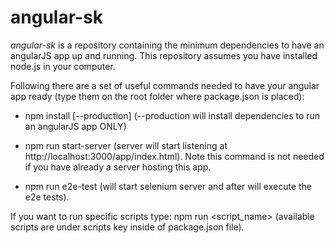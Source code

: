 # angular-sk

*angular-sk* is a repository containing the minimum dependencies to have an angularJS app up and running. This repository assumes you have installed node.js in your computer.

Following there are a set of useful commands needed to have your angular app ready (type them on the root folder where package.json is placed):

* npm install [--production]	(--production will install dependencies to run an angularJS app ONLY)

* npm run start-server (server will start listening at  http://localhost:3000/app/index.html). Note this command is not needed if you have already a server hosting this app.

* npm run e2e-test (will start selenium server and after will execute the e2e tests).

If you want to run specific scripts type:
	npm run <script_name> (available scripts are under scripts key inside of package.json file). 
